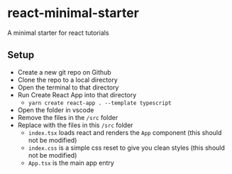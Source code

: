 # react-minimal-starter

A minimal starter for react tutorials

## Setup

- Create a new git repo on Github
- Clone the repo to a local directory
- Open the terminal to that directory
- Run Create React App into that directory
    - `yarn create react-app . --template typescript`
- Open the folder in vscode
- Remove the files in the `/src` folder
- Replace with the files in this `/src` folder
    - `index.tsx` loads react and renders the `App` component (this should not be modified)
    - `index.css` is a simple css reset to give you clean styles (this should not be modified)
    - `App.tsx` is the main app entry